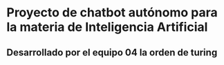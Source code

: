 # Proyecto de chatbot autónomo para la materia de Inteligencia Artificial

## Desarrollado por el equipo 04 la orden de turing  
